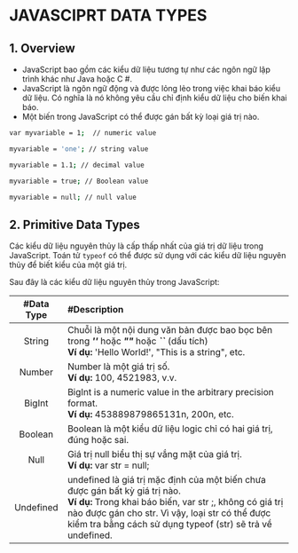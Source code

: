 # JAVASCIPRT DATA TYPES

## 1. Overview
- JavaScript bao gồm các kiểu dữ liệu tương tự như các ngôn ngữ lập trình khác như Java hoặc C #.
- JavaScript là ngôn ngữ động và được lỏng lẻo trong việc khai báo kiểu dữ liệu. Có nghĩa là nó không yêu cầu chỉ định kiểu dữ liệu cho biến khai báo.
- Một biến trong JavaScript có thể được gán bất kỳ loại giá trị nào.

```bash
var myvariable = 1;  // numeric value

myvariable = 'one'; // string value

myvariable = 1.1; // decimal value

myvariable = true; // Boolean value

myvariable = null; // null value
```

## 2. Primitive Data Types
Các kiểu dữ liệu nguyên thủy là cấp thấp nhất của giá trị dữ liệu trong JavaScript.
Toán tử `typeof` có thể được sử dụng với các kiểu dữ liệu nguyên thủy để biết kiểu của một giá trị.

Sau đây là các kiểu dữ liệu nguyên thủy trong JavaScript:

| #Data Type | #Description                                             |
| :--------: | :------------------------------------------------------- |
| String     |Chuỗi là một nội dung văn bản được bao bọc bên trong ***''*** hoặc ***""*** hoặc ***``*** (dấu tích) <br />**Ví dụ:** 'Hello World!', "This is a string", etc.|
| Number     | Number là một giá trị số. <br />**Ví dụ:** 100, 4521983, v.v.|
| BigInt     |BigInt is a numeric value in the arbitrary precision format. <br />**Ví dụ:** 453889879865131n, 200n, etc.|
| Boolean    |Boolean là một kiểu dữ liệu logic chỉ có hai giá trị, đúng hoặc sai.|
| Null       |Giá trị null biểu thị sự vắng mặt của giá trị. <br />**Ví dụ:** var str = null;|
| Undefined  |undefined là giá trị mặc định của một biến chưa được gán bất kỳ giá trị nào.<br />**Ví dụ:** Trong khai báo biến, var str ;, không có giá trị nào được gán cho str. Vì vậy, loại str có thể được kiểm tra bằng cách sử dụng typeof (str) sẽ trả về undefined.|

